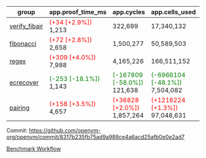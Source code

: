 | group | app.proof_time_ms | app.cycles | app.cells_used | leaf.proof_time_ms | leaf.cycles | leaf.cells_used |
| -- | -- | -- | -- | -- | -- | -- |
| [verify_fibair](https://github.com/openvm-org/openvm/blob/benchmark-results/benchmarks-pr/1708/verify_fibair-8317b235fb75ad9a988ce4a6acd25afb0e0e2ad7.md) |<span style='color: red'>(+34 [+2.9%])</span> 1,213 |  322,699 |  17,340,132 |- | - | - |
| [fibonacci](https://github.com/openvm-org/openvm/blob/benchmark-results/benchmarks-pr/1708/fibonacci-8317b235fb75ad9a988ce4a6acd25afb0e0e2ad7.md) |<span style='color: red'>(+72 [+2.8%])</span> 2,658 |  1,500,277 |  50,589,503 |- | - | - |
| [regex](https://github.com/openvm-org/openvm/blob/benchmark-results/benchmarks-pr/1708/regex-8317b235fb75ad9a988ce4a6acd25afb0e0e2ad7.md) |<span style='color: red'>(+309 [+4.0%])</span> 7,988 |  4,165,226 |  166,511,152 |- | - | - |
| [ecrecover](https://github.com/openvm-org/openvm/blob/benchmark-results/benchmarks-pr/1708/ecrecover-8317b235fb75ad9a988ce4a6acd25afb0e0e2ad7.md) |<span style='color: green'>(-253 [-18.1%])</span> 1,143 | <span style='color: green'>(-167809 [-58.0%])</span> 121,638 | <span style='color: green'>(-6966104 [-48.1%])</span> 7,504,082 |- | - | - |
| [pairing](https://github.com/openvm-org/openvm/blob/benchmark-results/benchmarks-pr/1708/pairing-8317b235fb75ad9a988ce4a6acd25afb0e0e2ad7.md) |<span style='color: red'>(+158 [+3.5%])</span> 4,657 | <span style='color: red'>(+36828 [+2.0%])</span> 1,857,264 | <span style='color: red'>(+1216224 [+1.3%])</span> 97,048,631 |- | - | - |


Commit: https://github.com/openvm-org/openvm/commit/8317b235fb75ad9a988ce4a6acd25afb0e0e2ad7

[Benchmark Workflow](https://github.com/openvm-org/openvm/actions/runs/15433534064)
